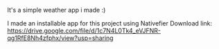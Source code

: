 It's a simple weather app i made :)

I made an installable app for this project using Nativefier
Download link: https://drive.google.com/file/d/1c7N4L0Tk4_eVJFNR-qg1RfE8Nh4zfphx/view?usp=sharing
